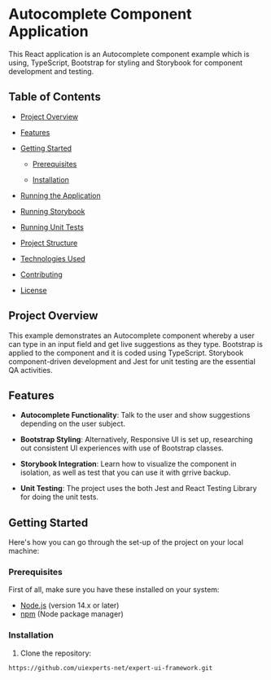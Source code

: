 # Autocomplete Component Application

This React application is an Autocomplete component example which is using, TypeScript, Bootstrap for styling and Storybook for component development and testing.

## Table of Contents

- [Project Overview](#project-overview)

- [Features](#features)

- [Getting Started](#getting-started)

  - [Prerequisites](#prerequisites)

  - [Installation](#installation)

- [Running the Application](#running-the-application)

- [Running Storybook](#running-storybook)

- [Running Unit Tests](#running-unit-tests)

- [Project Structure](#project-structure)

- [Technologies Used](#technologies-used)

- [Contributing](#contributing)

- [License](#license)

## Project Overview

This example demonstrates an Autocomplete component whereby a user can type in an input field and get live suggestions as they type. Bootstrap is applied to the component and it is coded using TypeScript. Storybook component-driven development and Jest for unit testing are the essential QA activities.

## Features

- **Autocomplete Functionality**: Talk to the user and show suggestions depending on the user subject.

- **Bootstrap Styling**: Alternatively, Responsive UI is set up, researching out consistent UI experiences with use of Bootstrap classes.

- **Storybook Integration**: Learn how to visualize the component in isolation, as well as test that you can use it with grrive backup.

- **Unit Testing**: The project uses the both Jest and React Testing Library for doing the unit tests.

## Getting Started
Here's how you can go through the set-up of the project on your local machine:
### Prerequisites
First of all, make sure you have these installed on your system:
- [Node.js](https://nodejs.org/) (version 14.x or later)
- [npm](https://www.npmjs.com/) (Node package manager)
### Installation
1. Clone the repository:
```bash
https://github.com/uiexperts-net/expert-ui-framework.git

